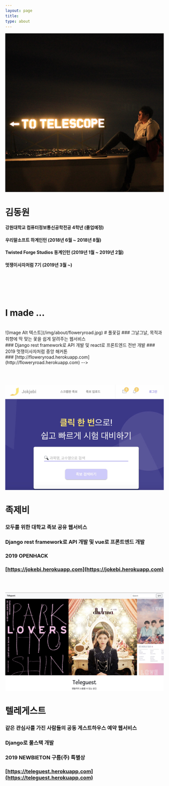 ```yaml
---
layout: page
title: 
type: about
---
```


![Image Alt 텍스트](/img/about/me.jpeg)
# 김동원
#### 강원대학교 컴퓨터정보통신공학전공 4학년 (졸업예정)
#### 우리말소프트 하계인턴 (2018년 6월 ~ 2018년 8월)
#### Twisted Forge Studios 동계인턴 (2019년 1월 ~ 2019년 2월)
#### 멋쟁이사자처럼 7기 (2019년 3월 ~)
<br/><br/><br/><br/>

# I made ...
<br/>
![Image Alt 텍스트](/img/about/floweryroad.jpg)
# 풀꽃길
### 그날그날, 목적과 취향에 딱 맞는 꽃을 쉽게 알려주는 웹서비스<br/>
### Django rest framework로 API 개발 및 react로 프론트엔드 전반 개발
### 2019 멋쟁이사자처럼 중앙 해커톤<br/>
### [http://floweryroad.herokuapp.com](http://floweryroad.herokuapp.com)
<!-- <br/>
## Frontend
#### React와 Redux로 프론트엔드 전반 개발

<!-- ## Backend
#### Django rest framework로 API 개발
#### Docker, nginx, uwsgi, postgres 를 활용하여 ec2 환경에 배포
#### API서버: ec2-15-164-30-120.ap-northeast-2.compute.amazonaws.com --> -->
<br/><br/>


![Image Alt 텍스트](/img/about/jokjebi.jpg)
# 족제비
### 모두를 위한 대학교 족보 공유 웹서비스
### Django rest framework로 API 개발 및 vue로 프론트엔드 개발
### 2019 OPENHACK
### [https://jokebi.herokuapp.com](https://jokebi.herokuapp.com)
<!-- <br/>
## Backend 
#### django rest framework로 api 개발

## Frontend 
#### vue.js와 vuex로 프론트 개발 -->
<br/><br/>

![Image Alt 텍스트](/img/about/teleguest.jpg)
# 텔레게스트
### 같은 관심사를 가진 사람들의 공동 게스트하우스 예약 웹서비스<br/>
### Django로 풀스택 개발
### 2019 NEWBIETON 구름(주) 특별상
### [https://teleguest.herokuapp.com](https://teleguest.herokuapp.com)
<!-- <br/>
## Backend & Frontend
#### Django로 풀스택 개발 -->
<br/><br/>